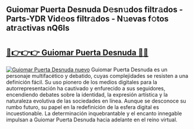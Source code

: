 ## Guiomar Puerta Desnuda D𝚎sn𝚞dos filtr𝚊dos - Parts-YDR Vid𝚎os filtr𝚊dos - N𝚞evas f𝚘tos atr𝚊ctivas nQ6Is

# <h2><a href="http://mb2ecxx.tromn.icu/?c=Guiomar+Puerta+Desnuda">🔗👉👉👉 Guiomar Puerta Desnuda 🔗🔗</a></h2>

[![Guiomar Puerta Desnuda nuevo](https://i.imgur.com/pEAQMta.gif)](http://mb2ecxx.tromn.icu/?c=Guiomar+Puerta+Desnuda)
Guiomar Puerta Desnuda es un personaje multifacético y debatido, cuyas complejidades se resisten a una definición fácil.  Su uso pionero de los medios digitales para la autorrepresentación ha cautivado y enfurecido a sus seguidores, encendiendo debates sobre la identidad, la expresión artística y la naturaleza evolutiva de las sociedades en línea. Aunque se desconoce su rumbo futuro, su papel en la redefinición de la esfera digital es incuestionable. La determinación inquebrantable y el encanto innegable impulsan a Guiomar Puerta Desnuda hacia adelante en el reino virtual.
